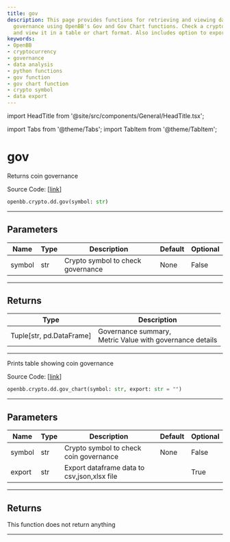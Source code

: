 ```yaml
---
title: gov
description: This page provides functions for retrieving and viewing data on cryptocurrency
  governance using OpenBB's Gov and Gov Chart functions. Check a crypto symbol's governance
  and view it in a table or chart format. Also includes option to export data.
keywords:
- OpenBB
- cryptocurrency
- governance
- data analysis
- python functions
- gov function
- gov chart function
- crypto symbol
- data export
---
```


import HeadTitle from '@site/src/components/General/HeadTitle.tsx';

<HeadTitle title="gov - Dd - Crypto - Reference | OpenBB SDK Docs" />

import Tabs from '@theme/Tabs';
import TabItem from '@theme/TabItem';

# gov

<Tabs>
<TabItem value="model" label="Model" default>

Returns coin governance

Source Code: [[link](https://github.com/OpenBB-finance/OpenBBTerminal/tree/main/openbb_terminal/cryptocurrency/due_diligence/messari_model.py#L567)]

```python
openbb.crypto.dd.gov(symbol: str)
```

---

## Parameters

| Name | Type | Description | Default | Optional |
| ---- | ---- | ----------- | ------- | -------- |
| symbol | str | Crypto symbol to check governance | None | False |


---

## Returns

| Type | Description |
| ---- | ----------- |
| Tuple[str, pd.DataFrame] | Governance summary,<br/>Metric Value with governance details |
---

</TabItem>
<TabItem value="view" label="Chart">

Prints table showing coin governance

Source Code: [[link](https://github.com/OpenBB-finance/OpenBBTerminal/tree/main/openbb_terminal/cryptocurrency/due_diligence/messari_view.py#L602)]

```python
openbb.crypto.dd.gov_chart(symbol: str, export: str = "")
```

---

## Parameters

| Name | Type | Description | Default | Optional |
| ---- | ---- | ----------- | ------- | -------- |
| symbol | str | Crypto symbol to check coin governance | None | False |
| export | str | Export dataframe data to csv,json,xlsx file |  | True |


---

## Returns

This function does not return anything

---

</TabItem>
</Tabs>
